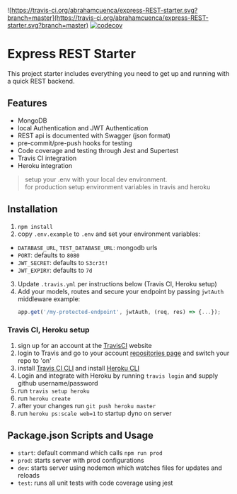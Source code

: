 ![https://travis-ci.org/abrahamcuenca/express-REST-starter.svg?branch=master](https://travis-ci.org/abrahamcuenca/express-REST-starter.svg?branch=master)
[![codecov](https://codecov.io/gh/abrahamcuenca/express-REST-starter/branch/master/graph/badge.svg)](https://codecov.io/gh/abrahamcuenca/express-REST-starter)

# Express REST Starter

This project starter includes everything you need to get up and running
with a quick REST backend.

## Features

- MongoDB
- local Authentication and JWT Authentication
- REST api is documented with Swagger (json format)
- pre-commit/pre-push hooks for testing
- Code coverage and testing through Jest and Supertest
- Travis CI integration
- Heroku integration

> setup your .env with your local dev environment.  
> for production setup environment variables in travis and heroku

## Installation

1. `npm install`
2. copy `.env.example` to `.env` and set your environment variables:

- `DATABASE_URL`, `TEST_DATABASE_URL`: mongodb urls
- `PORT`: defaults to `8080`
- `JWT_SECRET`: defaults to `S3cr3t!`
- `JWT_EXPIRY`: defaults to `7d`

3. Update `.travis.yml` per instructions below (Travis CI, Heroku setup)
4. Add your models, routes and secure your endpoint
   by passing `jwtAuth` middleware
   example: 
   ```javascript
   app.get('/my-protected-endpoint', jwtAuth, (req, res) => {...});
   ```
   

### Travis CI, Heroku setup

1. sign up for an account at the [TravisCI](https://travis-ci.org/) website
2. login to Travis and go to your account [repositories page](https://travis-ci.org/account/repositories)
   and switch your repo to 'on'
3. install [Travis CI CLI](https://github.com/travis-ci/travis.rb)
   and install [Heroku CLI](https://heroku.com)
4. Login and integrate with Heroku by running `travis login` and supply github username/password
5. run `travis setup heroku`
6. run `heroku create`
7. after your changes run `git push heroku master`
8. run `heroku ps:scale web=1` to startup dyno on server

## Package.json Scripts and Usage

- `start`: default command which calls `npm run prod`
- `prod`: starts server with prod configurations
- `dev`: starts server using nodemon which watches files for updates and reloads
- `test`: runs all unit tests with code coverage using jest
